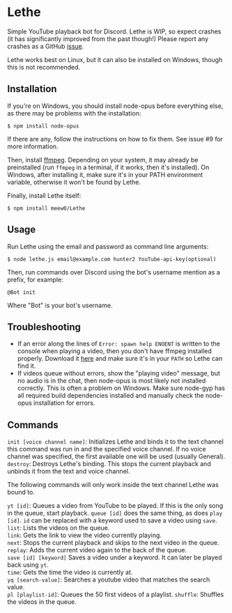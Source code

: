 # Lethe
Simple YouTube playback bot for Discord. Lethe is WIP, so expect crashes (it has significantly improved from the past though!) Please report any crashes as a GitHub [issue](https://github.com/meew0/Lethe/issues).

Lethe works best on Linux, but it can also be installed on Windows, though this is not recommended.

## Installation

If you're on Windows, you should install node-opus before everything else, as there may be problems with the installation:
```
$ npm install node-opus
```
If there are any, follow the instructions on how to fix them. See issue #9 for more information.

Then, install [ffmpeg](https://www.ffmpeg.org/download.html). Depending on your system, it may already be preinstalled (run `ffmpeg` in a terminal, if it works, then it's installed). On Windows, after installing it, make sure it's in your PATH environment variable, otherwise it won't be found by Lethe.

Finally, install Lethe itself:
```
$ npm install meew0/Lethe
```

## Usage
Run Lethe using the email and password as command line arguments:

```
$ node lethe.js email@example.com hunter2 YouTube-api-key(optional)
```

Then, run commands over Discord using the bot's username mention as a prefix, for example:

```
@Bot init
```

Where "Bot" is your bot's username.

## Troubleshooting

* If an error along the lines of `Error: spawn help ENOENT` is written to the console when playing a video, then you don't have ffmpeg installed properly. Download it [here](https://www.ffmpeg.org/download.html) and make sure it's in your `PATH` so Lethe can find it.
* If videos queue without errors, show the "playing video" message, but no audio is in the chat, then node-opus is most likely not installed correctly. This is often a problem on Windows. Make sure node-gyp has all required build dependencies installed and manually check the node-opus installation for errors.

## Commands

`init [voice channel name]`: Initializes Lethe and binds it to the text channel this command was run in and the specified voice channel. If no voice channel was specified, the first available one will be used (usually General).  
`destroy`: Destroys Lethe's binding. This stops the current playback and unbinds it from the text and voice channel.

The following commands will only work inside the text channel Lethe was bound to.

`yt [id]`: Queues a video from YouTube to be played. If this is the only song in the queue, start playback. `queue [id]` does the same thing, as does `play [id]`. `id` can be replaced with a keyword used to save a video using `save`.  
`list`: Lists the videos on the queue.  
`link`: Gets the link to view the video currently playing.  
`next`: Stops the current playback and skips to the next video in the queue.  
`replay`: Adds the current video again to the back of the queue.  
`save [id] [keyword]` Saves a video under a keyword. It can later be played back using `yt`.  
`time`: Gets the time the video is currently at.  
`yq [search-value]`: Searches a youtube video that matches the search value.  
`pl [playlist-id]`: Queues the 50 first videos of a playlist.
`shuffle`: Shuffles the videos in the queue.
